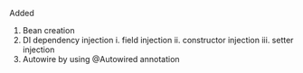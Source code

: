 Added 
1. Bean creation
2. DI dependency injection
        i. field injection
        ii. constructor injection
        iii. setter injection
3. Autowire by using @Autowired annotation
   
